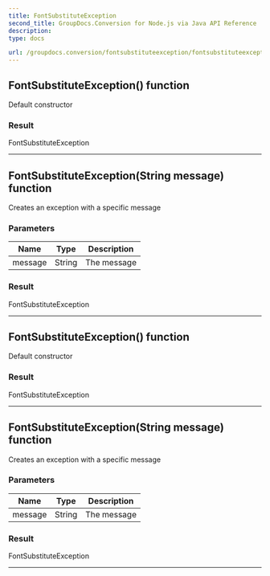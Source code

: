 ```yaml
---
title: FontSubstituteException
second_title: GroupDocs.Conversion for Node.js via Java API Reference
description: 
type: docs

url: /groupdocs.conversion/fontsubstituteexception/fontsubstituteexception/
---
```


## FontSubstituteException() function
Default constructor

### Result
FontSubstituteException


---


## FontSubstituteException(String message) function

 Creates an exception with a specific message
 

### Parameters

| Name | Type | Description |
| --- | --- | --- |
| message | String | The message |

### Result
FontSubstituteException


---


## FontSubstituteException() function
Default constructor

### Result
FontSubstituteException


---


## FontSubstituteException(String message) function

 Creates an exception with a specific message
 

### Parameters

| Name | Type | Description |
| --- | --- | --- |
| message | String | The message |

### Result
FontSubstituteException


---


